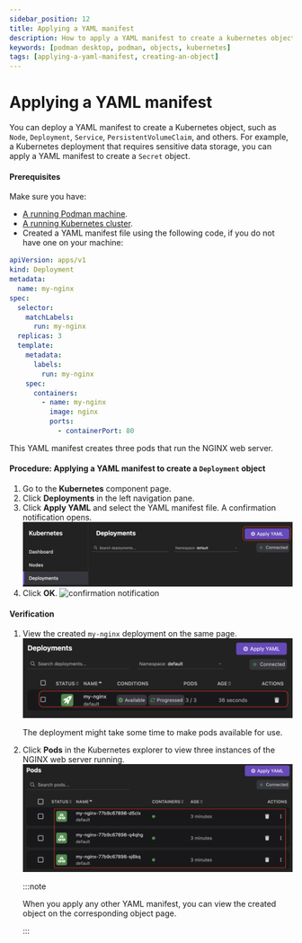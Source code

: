 ```yaml
---
sidebar_position: 12
title: Applying a YAML manifest
description: How to apply a YAML manifest to create a kubernetes object
keywords: [podman desktop, podman, objects, kubernetes]
tags: [applying-a-yaml-manifest, creating-an-object]
---
```


# Applying a YAML manifest

You can deploy a YAML manifest to create a Kubernetes object, such as `Node`, `Deployment`, `Service`, `PersistentVolumeClaim`, and others. For example, a Kubernetes deployment that requires sensitive data storage, you can apply a YAML manifest to create a `Secret` object.

#### Prerequisites

Make sure you have:

- [A running Podman machine](/docs/podman/creating-a-podman-machine).
- [A running Kubernetes cluster](/docs/kind/creating-a-kind-cluster).
- Created a YAML manifest file using the following code, if you do not have one on your machine:

```yaml
apiVersion: apps/v1
kind: Deployment
metadata:
  name: my-nginx
spec:
  selector:
    matchLabels:
      run: my-nginx
  replicas: 3
  template:
    metadata:
      labels:
        run: my-nginx
    spec:
      containers:
        - name: my-nginx
          image: nginx
          ports:
            - containerPort: 80
```

This YAML manifest creates three pods that run the NGINX web server.

#### Procedure: Applying a YAML manifest to create a `Deployment` object

1. Go to the **Kubernetes** component page.
1. Click **Deployments** in the left navigation pane.
1. Click **Apply YAML** and select the YAML manifest file. A confirmation notification opens.
   ![applying a yaml manifest](img/applying-a-yaml-manifest.png)
1. Click **OK**.
   ![confirmation notification](img/confirmation-notification.png)

#### Verification

1. View the created `my-nginx` deployment on the same page.
   ![nginx deployment](img/my-nginx-deployment.png)

   The deployment might take some time to make pods available for use.

1. Click **Pods** in the Kubernetes explorer to view three instances of the NGINX web server running.
   ![nginx pods running](img/nginx-pods-running.png)

   :::note

   When you apply any other YAML manifest, you can view the created object on the corresponding object page.

   :::
